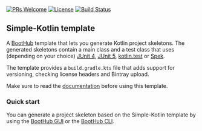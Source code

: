 [![PRs Welcome](https://img.shields.io/badge/PRs-welcome-brightgreen.svg?style=flat-square)](http://makeapullrequest.com)
[![License](https://img.shields.io/badge/License-Apache%202.0-blue.svg)](https://github.com/boothub-org/boothub-template-simple-kotlin/blob/master/LICENSE)
[![Build Status](https://img.shields.io/travis/boothub-org/boothub-template-simple-kotlin/master.svg?label=Build)](https://travis-ci.org/boothub-org/boothub-template-simple-kotlin)
## Simple-Kotlin template ##

A [BootHub](https://boothub.org) template that lets you generate Kotlin project skeletons.
The generated skeletons contain a main class
and a test class that uses (depending on your choice)
 [JUnit 4](https://junit.org/junit4),
 [JUnit 5](https://junit.org/junit5),
 [kotlin.test](https://github.com/kotlintest/kotlintest)
 or [Spek](http://spekframework.org/).

The template provides a `build.gradle.kts` file that adds support for versioning, checking license headers and Bintray upload.

Make sure to read the [documentation](http://simple-kotlin.boothub.org) before using this template.

### Quick start

You can generate a project skeleton based on the Simple-Kotlin template by using the [BootHub GUI](https://boothub.org/app#/home/true/https%3A%2F%2Fgithub.com%2Fboothub-org%2Fboothub-template-simple-kotlin%2Freleases%2Fdownload%2Fv1.0.0%2Fsimple-kotlin-1.0.0.zip)
or the [BootHub CLI](https://boothub.org/app#/cli).
